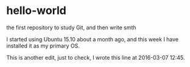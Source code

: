 # hello-world
the first repository to study Git, and then write smth

I started using Ubuntu 15.10 about a month ago, and this week I have installed it as my primary OS.

This is another edit, just to check, I wrote this line at 2016-03-07 12:45.

